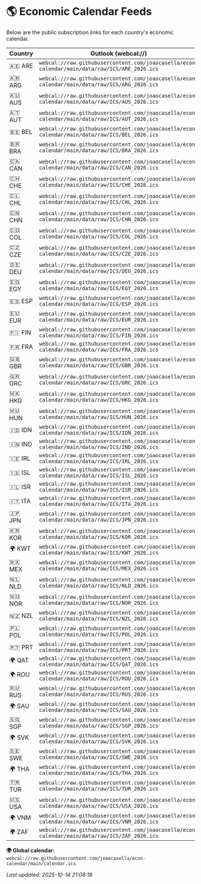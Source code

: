 # 🌎 Economic Calendar Feeds

Below are the public subscription links for each country's economic calendar.

| Country | Outlook (webcal://) | Google (https://) |
|----------|--------------------|-------------------|
| 🇦🇪 ARE | `webcal://raw.githubusercontent.com/joaocasella/econ-calendar/main/data/raw/ICS/ARE_2026.ics` | `https://raw.githubusercontent.com/joaocasella/econ-calendar/main/data/raw/ICS/ARE_2026.ics` |
| 🇦🇷 ARG | `webcal://raw.githubusercontent.com/joaocasella/econ-calendar/main/data/raw/ICS/ARG_2026.ics` | `https://raw.githubusercontent.com/joaocasella/econ-calendar/main/data/raw/ICS/ARG_2026.ics` |
| 🇦🇺 AUS | `webcal://raw.githubusercontent.com/joaocasella/econ-calendar/main/data/raw/ICS/AUS_2026.ics` | `https://raw.githubusercontent.com/joaocasella/econ-calendar/main/data/raw/ICS/AUS_2026.ics` |
| 🇦🇹 AUT | `webcal://raw.githubusercontent.com/joaocasella/econ-calendar/main/data/raw/ICS/AUT_2026.ics` | `https://raw.githubusercontent.com/joaocasella/econ-calendar/main/data/raw/ICS/AUT_2026.ics` |
| 🇧🇪 BEL | `webcal://raw.githubusercontent.com/joaocasella/econ-calendar/main/data/raw/ICS/BEL_2026.ics` | `https://raw.githubusercontent.com/joaocasella/econ-calendar/main/data/raw/ICS/BEL_2026.ics` |
| 🇧🇷 BRA | `webcal://raw.githubusercontent.com/joaocasella/econ-calendar/main/data/raw/ICS/BRA_2026.ics` | `https://raw.githubusercontent.com/joaocasella/econ-calendar/main/data/raw/ICS/BRA_2026.ics` |
| 🇨🇦 CAN | `webcal://raw.githubusercontent.com/joaocasella/econ-calendar/main/data/raw/ICS/CAN_2026.ics` | `https://raw.githubusercontent.com/joaocasella/econ-calendar/main/data/raw/ICS/CAN_2026.ics` |
| 🇨🇭 CHE | `webcal://raw.githubusercontent.com/joaocasella/econ-calendar/main/data/raw/ICS/CHE_2026.ics` | `https://raw.githubusercontent.com/joaocasella/econ-calendar/main/data/raw/ICS/CHE_2026.ics` |
| 🇨🇱 CHL | `webcal://raw.githubusercontent.com/joaocasella/econ-calendar/main/data/raw/ICS/CHL_2026.ics` | `https://raw.githubusercontent.com/joaocasella/econ-calendar/main/data/raw/ICS/CHL_2026.ics` |
| 🇨🇳 CHN | `webcal://raw.githubusercontent.com/joaocasella/econ-calendar/main/data/raw/ICS/CHN_2026.ics` | `https://raw.githubusercontent.com/joaocasella/econ-calendar/main/data/raw/ICS/CHN_2026.ics` |
| 🇨🇴 COL | `webcal://raw.githubusercontent.com/joaocasella/econ-calendar/main/data/raw/ICS/COL_2026.ics` | `https://raw.githubusercontent.com/joaocasella/econ-calendar/main/data/raw/ICS/COL_2026.ics` |
| 🇨🇿 CZE | `webcal://raw.githubusercontent.com/joaocasella/econ-calendar/main/data/raw/ICS/CZE_2026.ics` | `https://raw.githubusercontent.com/joaocasella/econ-calendar/main/data/raw/ICS/CZE_2026.ics` |
| 🇩🇪 DEU | `webcal://raw.githubusercontent.com/joaocasella/econ-calendar/main/data/raw/ICS/DEU_2026.ics` | `https://raw.githubusercontent.com/joaocasella/econ-calendar/main/data/raw/ICS/DEU_2026.ics` |
| 🇪🇬 EGY | `webcal://raw.githubusercontent.com/joaocasella/econ-calendar/main/data/raw/ICS/EGY_2026.ics` | `https://raw.githubusercontent.com/joaocasella/econ-calendar/main/data/raw/ICS/EGY_2026.ics` |
| 🇪🇸 ESP | `webcal://raw.githubusercontent.com/joaocasella/econ-calendar/main/data/raw/ICS/ESP_2026.ics` | `https://raw.githubusercontent.com/joaocasella/econ-calendar/main/data/raw/ICS/ESP_2026.ics` |
| 🇪🇺 EUR | `webcal://raw.githubusercontent.com/joaocasella/econ-calendar/main/data/raw/ICS/EUR_2026.ics` | `https://raw.githubusercontent.com/joaocasella/econ-calendar/main/data/raw/ICS/EUR_2026.ics` |
| 🇫🇮 FIN | `webcal://raw.githubusercontent.com/joaocasella/econ-calendar/main/data/raw/ICS/FIN_2026.ics` | `https://raw.githubusercontent.com/joaocasella/econ-calendar/main/data/raw/ICS/FIN_2026.ics` |
| 🇫🇷 FRA | `webcal://raw.githubusercontent.com/joaocasella/econ-calendar/main/data/raw/ICS/FRA_2026.ics` | `https://raw.githubusercontent.com/joaocasella/econ-calendar/main/data/raw/ICS/FRA_2026.ics` |
| 🇬🇧 GBR | `webcal://raw.githubusercontent.com/joaocasella/econ-calendar/main/data/raw/ICS/GBR_2026.ics` | `https://raw.githubusercontent.com/joaocasella/econ-calendar/main/data/raw/ICS/GBR_2026.ics` |
| 🇬🇷 GRC | `webcal://raw.githubusercontent.com/joaocasella/econ-calendar/main/data/raw/ICS/GRC_2026.ics` | `https://raw.githubusercontent.com/joaocasella/econ-calendar/main/data/raw/ICS/GRC_2026.ics` |
| 🇭🇰 HKG | `webcal://raw.githubusercontent.com/joaocasella/econ-calendar/main/data/raw/ICS/HKG_2026.ics` | `https://raw.githubusercontent.com/joaocasella/econ-calendar/main/data/raw/ICS/HKG_2026.ics` |
| 🇭🇺 HUN | `webcal://raw.githubusercontent.com/joaocasella/econ-calendar/main/data/raw/ICS/HUN_2026.ics` | `https://raw.githubusercontent.com/joaocasella/econ-calendar/main/data/raw/ICS/HUN_2026.ics` |
| 🇮🇩 IDN | `webcal://raw.githubusercontent.com/joaocasella/econ-calendar/main/data/raw/ICS/IDN_2026.ics` | `https://raw.githubusercontent.com/joaocasella/econ-calendar/main/data/raw/ICS/IDN_2026.ics` |
| 🇮🇳 IND | `webcal://raw.githubusercontent.com/joaocasella/econ-calendar/main/data/raw/ICS/IND_2026.ics` | `https://raw.githubusercontent.com/joaocasella/econ-calendar/main/data/raw/ICS/IND_2026.ics` |
| 🇮🇪 IRL | `webcal://raw.githubusercontent.com/joaocasella/econ-calendar/main/data/raw/ICS/IRL_2026.ics` | `https://raw.githubusercontent.com/joaocasella/econ-calendar/main/data/raw/ICS/IRL_2026.ics` |
| 🇮🇸 ISL | `webcal://raw.githubusercontent.com/joaocasella/econ-calendar/main/data/raw/ICS/ISL_2026.ics` | `https://raw.githubusercontent.com/joaocasella/econ-calendar/main/data/raw/ICS/ISL_2026.ics` |
| 🇮🇱 ISR | `webcal://raw.githubusercontent.com/joaocasella/econ-calendar/main/data/raw/ICS/ISR_2026.ics` | `https://raw.githubusercontent.com/joaocasella/econ-calendar/main/data/raw/ICS/ISR_2026.ics` |
| 🇮🇹 ITA | `webcal://raw.githubusercontent.com/joaocasella/econ-calendar/main/data/raw/ICS/ITA_2026.ics` | `https://raw.githubusercontent.com/joaocasella/econ-calendar/main/data/raw/ICS/ITA_2026.ics` |
| 🇯🇵 JPN | `webcal://raw.githubusercontent.com/joaocasella/econ-calendar/main/data/raw/ICS/JPN_2026.ics` | `https://raw.githubusercontent.com/joaocasella/econ-calendar/main/data/raw/ICS/JPN_2026.ics` |
| 🇰🇷 KOR | `webcal://raw.githubusercontent.com/joaocasella/econ-calendar/main/data/raw/ICS/KOR_2026.ics` | `https://raw.githubusercontent.com/joaocasella/econ-calendar/main/data/raw/ICS/KOR_2026.ics` |
| 🌍 KWT | `webcal://raw.githubusercontent.com/joaocasella/econ-calendar/main/data/raw/ICS/KWT_2026.ics` | `https://raw.githubusercontent.com/joaocasella/econ-calendar/main/data/raw/ICS/KWT_2026.ics` |
| 🇲🇽 MEX | `webcal://raw.githubusercontent.com/joaocasella/econ-calendar/main/data/raw/ICS/MEX_2026.ics` | `https://raw.githubusercontent.com/joaocasella/econ-calendar/main/data/raw/ICS/MEX_2026.ics` |
| 🇳🇱 NLD | `webcal://raw.githubusercontent.com/joaocasella/econ-calendar/main/data/raw/ICS/NLD_2026.ics` | `https://raw.githubusercontent.com/joaocasella/econ-calendar/main/data/raw/ICS/NLD_2026.ics` |
| 🇳🇴 NOR | `webcal://raw.githubusercontent.com/joaocasella/econ-calendar/main/data/raw/ICS/NOR_2026.ics` | `https://raw.githubusercontent.com/joaocasella/econ-calendar/main/data/raw/ICS/NOR_2026.ics` |
| 🇳🇿 NZL | `webcal://raw.githubusercontent.com/joaocasella/econ-calendar/main/data/raw/ICS/NZL_2026.ics` | `https://raw.githubusercontent.com/joaocasella/econ-calendar/main/data/raw/ICS/NZL_2026.ics` |
| 🇵🇱 POL | `webcal://raw.githubusercontent.com/joaocasella/econ-calendar/main/data/raw/ICS/POL_2026.ics` | `https://raw.githubusercontent.com/joaocasella/econ-calendar/main/data/raw/ICS/POL_2026.ics` |
| 🇵🇹 PRT | `webcal://raw.githubusercontent.com/joaocasella/econ-calendar/main/data/raw/ICS/PRT_2026.ics` | `https://raw.githubusercontent.com/joaocasella/econ-calendar/main/data/raw/ICS/PRT_2026.ics` |
| 🌍 QAT | `webcal://raw.githubusercontent.com/joaocasella/econ-calendar/main/data/raw/ICS/QAT_2026.ics` | `https://raw.githubusercontent.com/joaocasella/econ-calendar/main/data/raw/ICS/QAT_2026.ics` |
| 🌍 ROU | `webcal://raw.githubusercontent.com/joaocasella/econ-calendar/main/data/raw/ICS/ROU_2026.ics` | `https://raw.githubusercontent.com/joaocasella/econ-calendar/main/data/raw/ICS/ROU_2026.ics` |
| 🇷🇺 RUS | `webcal://raw.githubusercontent.com/joaocasella/econ-calendar/main/data/raw/ICS/RUS_2026.ics` | `https://raw.githubusercontent.com/joaocasella/econ-calendar/main/data/raw/ICS/RUS_2026.ics` |
| 🌍 SAU | `webcal://raw.githubusercontent.com/joaocasella/econ-calendar/main/data/raw/ICS/SAU_2026.ics` | `https://raw.githubusercontent.com/joaocasella/econ-calendar/main/data/raw/ICS/SAU_2026.ics` |
| 🇸🇬 SGP | `webcal://raw.githubusercontent.com/joaocasella/econ-calendar/main/data/raw/ICS/SGP_2026.ics` | `https://raw.githubusercontent.com/joaocasella/econ-calendar/main/data/raw/ICS/SGP_2026.ics` |
| 🌍 SVK | `webcal://raw.githubusercontent.com/joaocasella/econ-calendar/main/data/raw/ICS/SVK_2026.ics` | `https://raw.githubusercontent.com/joaocasella/econ-calendar/main/data/raw/ICS/SVK_2026.ics` |
| 🇸🇪 SWE | `webcal://raw.githubusercontent.com/joaocasella/econ-calendar/main/data/raw/ICS/SWE_2026.ics` | `https://raw.githubusercontent.com/joaocasella/econ-calendar/main/data/raw/ICS/SWE_2026.ics` |
| 🌍 THA | `webcal://raw.githubusercontent.com/joaocasella/econ-calendar/main/data/raw/ICS/THA_2026.ics` | `https://raw.githubusercontent.com/joaocasella/econ-calendar/main/data/raw/ICS/THA_2026.ics` |
| 🇹🇷 TUR | `webcal://raw.githubusercontent.com/joaocasella/econ-calendar/main/data/raw/ICS/TUR_2026.ics` | `https://raw.githubusercontent.com/joaocasella/econ-calendar/main/data/raw/ICS/TUR_2026.ics` |
| 🇺🇸 USA | `webcal://raw.githubusercontent.com/joaocasella/econ-calendar/main/data/raw/ICS/USA_2026.ics` | `https://raw.githubusercontent.com/joaocasella/econ-calendar/main/data/raw/ICS/USA_2026.ics` |
| 🌍 VNM | `webcal://raw.githubusercontent.com/joaocasella/econ-calendar/main/data/raw/ICS/VNM_2026.ics` | `https://raw.githubusercontent.com/joaocasella/econ-calendar/main/data/raw/ICS/VNM_2026.ics` |
| 🌍 ZAF | `webcal://raw.githubusercontent.com/joaocasella/econ-calendar/main/data/raw/ICS/ZAF_2026.ics` | `https://raw.githubusercontent.com/joaocasella/econ-calendar/main/data/raw/ICS/ZAF_2026.ics` |

**🌍 Global calendar:** `webcal://raw.githubusercontent.com/joaocasella/econ-calendar/main/calendar.ics`

*Last updated: 2025-10-14 21:08:18*